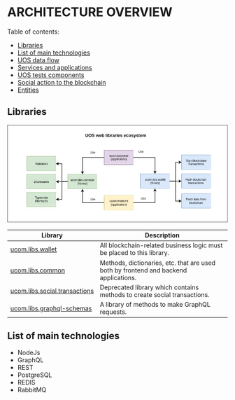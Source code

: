 # ARCHITECTURE OVERVIEW

Table of contents:
* [Libraries](#libraries)
* [List of main technologies](#list-of-main-technologies)
* [UOS data flow](./UOS_DATA_FLOW.md)
* [Services and applications](./SERVICES_AND_APPLICATIONS.md)
* [UOS tests components](./UOS_TESTS_COMPONENTS.md)
* [Social action to the blockchain](./SOCIAL_ACTION_TO_THE_BLOCKCHAIN.md)
* [Entities](./ENTITIES.md)

## Libraries

![UOS libraries](https://raw.githubusercontent.com/UOSnetwork/ucom.backend/master/documentation/jpg/uos-libraries.jpg)

Library | Description
--- | ---
[ucom.libs.wallet](https://github.com/UOSnetwork/ucom.libs.wallet) | All blockchain-related business logic must be placed to this library.
[ucom.libs.common](https://github.com/UOSnetwork/ucom.libs.common) | Methods, dictionaries, etc. that are used both by frontend and backend applications.
[ucom.libs.social.transactions](https://github.com/UOSnetwork/ucom.libs.social.transactions) | Deprecated library which contains methods to create social transactions.
[ucom.libs.graphql-schemas](https://github.com/UOSnetwork/ucom.libs.graphql-schemas) | A library of methods to make GraphQL requests.

## List of main technologies
* NodeJs
* GraphQL
* REST
* PostgreSQL
* REDIS
* RabbitMQ
